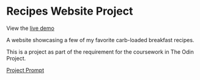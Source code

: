 # Recipes Website Project

View the [live demo](https://breakfast-recipe-website.netlify.app/)

A website showcasing a few of my favorite carb-loaded breakfast recipes.

This is a project as part of the requirement for the coursework in The Odin Project.

[Project Prompt](https://www.theodinproject.com/lessons/foundations-recipes)
